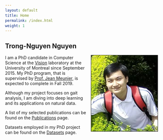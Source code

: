 ```yaml
---
layout: default
title: Home
permalink: /index.html
weight: 1
---
```



## Trong-Nguyen Nguyen

<img src="/assets/avatar.png" height="250px" border="1px" style="float: right; margin-left: 15px;">

I am a PhD candidate in Computer Science at the [Vision](http://www.iro.umontreal.ca/~labimage/) laboratory at the University of Montreal since September 2015. My PhD program, that is supervised by [Prof. Jean Meunier](http://www-labs.iro.umontreal.ca/~meunier/), is expected to complete in Fall 2019.

Although my project focuses on gait analysis, I am diving into deep learning and its applications on natural data.


A list of my selected publications can be found on the [Publications](/publications.html) page.

Datasets employed in my PhD project can be found on the [Datasets](/datasets.html) page.